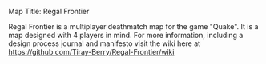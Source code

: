 Map Title: Regal Frontier

Regal Frontier is a multiplayer deathmatch map for the game "Quake". It is a map designed with 4 players in mind.
For more information, including a design process journal and manifesto visit the wiki here at https://github.com/Tiray-Berry/Regal-Frontier/wiki

